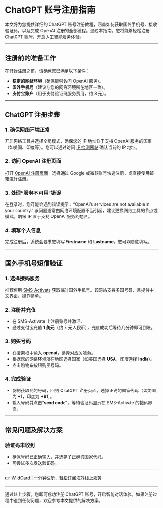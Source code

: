 # ChatGPT 账号注册指南

本文将为您提供详细的 ChatGPT 账号注册教程，涵盖如何获取国外手机号、接收验证码，以及完成 OpenAI 注册的全部流程。通过本指南，您将能够轻松注册 ChatGPT 账号，开启人工智能服务体验。

---

## **注册前的准备工作**
在开始注册之前，请确保您已满足以下条件：
- **稳定的网络环境**（确保能够访问 OpenAI 服务）。
- **国外手机号**（建议与您的网络环境所在地区一致）。
- **支付宝账户**（用于支付验证码服务费用，约 8 元）。

---

## **ChatGPT 注册步骤**

### **1. 确保网络环境正常**
开启网络工具并选择全局模式，确保您的 IP 地址位于支持 OpenAI 服务的国家（如美国、印度等）。您可以通过访问 [IP 检测网站](https://www.baidu.com/s?ie=UTF-8&amp;wd=ip) 确认当前的 IP 地址。

### **2. 访问 OpenAI 注册页面**
打开 [OpenAI 注册页面](https://openai.com)，选择通过 Google 或微软账号快速注册，或直接使用邮箱进行注册。

### **3. 处理“服务不可用”错误**
在登录时，您可能会遇到错误提示：“OpenAI’s services are not available in your country.” 该问题通常由网络环境配置不当引起，建议更换网络工具的节点或模式，确保 IP 位于支持 OpenAI 服务的地区。

### **4. 填写个人信息**
完成注册后，系统会要求您填写 **Firstname** 和 **Lastname**，您可以随意填写。

---

## **国外手机号短信验证**

### **1. 选择接码服务**
推荐使用 [SMS-Activate](https://sms-activate.org) 获取临时国外手机号。该网站支持多国号码，且提供中文界面，操作简单。

### **2. 注册并充值**
- 在 SMS-Activate 上注册账号并激活。
- 通过支付宝充值 **1 美元**（约 8 元人民币），充值成功后等待几分钟即可到账。

### **3. 购买号码**
- 在搜索框中输入 **openai**，选择对应的服务。
- 根据您的网络环境所在地区选择国家（如美国选择 **USA**，印度选择 **India**）。
- 点击购物车按钮购买号码。

### **4. 完成验证**
- 复制获取到的号码，回到 ChatGPT 注册页面，选择正确的国家代码（如美国为 **+1**，印度为 **+91**）。
- 输入号码并点击“**send code**”，等待验证码显示在 SMS-Activate 的接码界面。

---

## **常见问题及解决方案**

### **验证码未收到**
- 确保号码已正确输入，并选择了正确的国家代码。
- 可尝试多次发送验证码。

---

👉 [WildCard | 一分钟注册，轻松订阅海外线上服务](https://bbtdd.com/WildCard)

---

通过以上步骤，您即可成功注册 ChatGPT 账号，开启智能对话体验。如果注册过程中遇到任何问题，欢迎参考本文提供的解决方案。